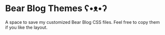 # Bear Blog Themes ʕ•ᴥ•ʔ
A space to save my customized Bear Blog CSS files. Feel free to copy them if you like the layout.

